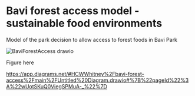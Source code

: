 # Bavi forest access model - sustainable food environments

Model of the park decision to allow access to forest foods in Bavi Park

![BaviForestAccess drawio](https://github.com/CWWhitney/bavi-forest-access/assets/19190662/385a5b31-ebbe-435b-87fb-179a42dc83e0)


Figure here 

https://app.diagrams.net/#HCWWhitney%2Fbavi-forest-access%2Fmain%2FUntitled%20Diagram.drawio#%7B%22pageId%22%3A%22wUotSKuQ0ViegSPMuA-_%22%7D
